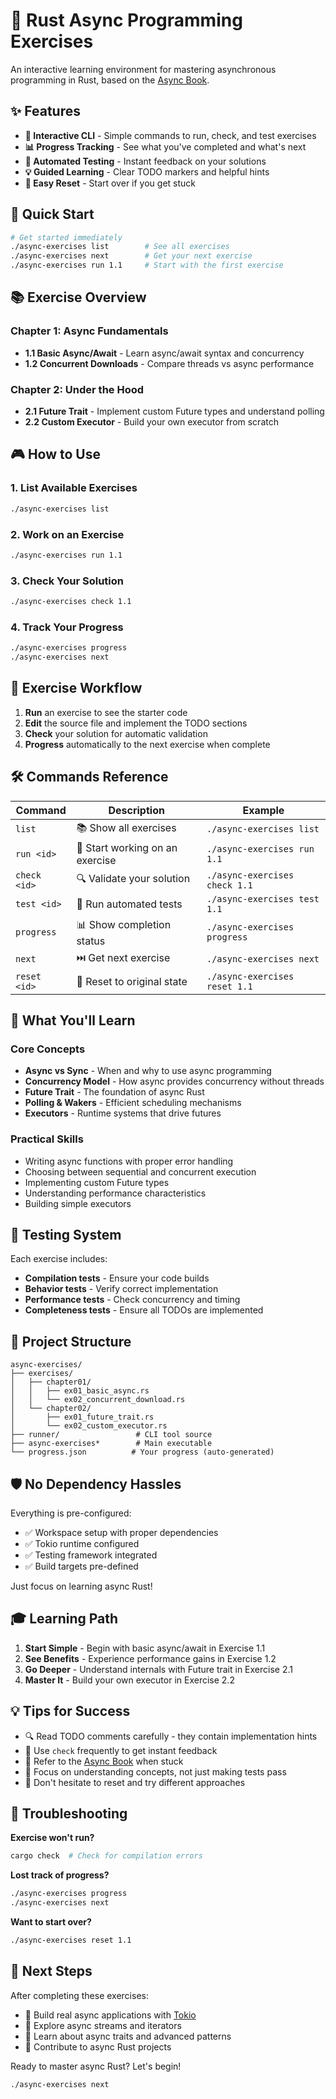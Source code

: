 # 🚀 Rust Async Programming Exercises

An interactive learning environment for mastering asynchronous programming in Rust, based on the [Async Book](https://rust-lang.github.io/async-book/).

## ✨ Features

- **🎯 Interactive CLI** - Simple commands to run, check, and test exercises
- **📊 Progress Tracking** - See what you've completed and what's next
- **🧪 Automated Testing** - Instant feedback on your solutions
- **💡 Guided Learning** - Clear TODO markers and helpful hints
- **🔄 Easy Reset** - Start over if you get stuck

## 🚀 Quick Start

```bash
# Get started immediately
./async-exercises list        # See all exercises
./async-exercises next        # Get your next exercise
./async-exercises run 1.1     # Start with the first exercise
```

## 📚 Exercise Overview

### Chapter 1: Async Fundamentals
- **1.1 Basic Async/Await** - Learn async/await syntax and concurrency
- **1.2 Concurrent Downloads** - Compare threads vs async performance

### Chapter 2: Under the Hood
- **2.1 Future Trait** - Implement custom Future types and understand polling
- **2.2 Custom Executor** - Build your own executor from scratch

## 🎮 How to Use

### 1. List Available Exercises
```bash
./async-exercises list
```

### 2. Work on an Exercise
```bash
./async-exercises run 1.1
```

### 3. Check Your Solution
```bash
./async-exercises check 1.1
```

### 4. Track Your Progress
```bash
./async-exercises progress
./async-exercises next
```

## 🎯 Exercise Workflow

1. **Run** an exercise to see the starter code
2. **Edit** the source file and implement the TODO sections
3. **Check** your solution for automatic validation
4. **Progress** automatically to the next exercise when complete

## 🛠️ Commands Reference

| Command | Description | Example |
|---------|-------------|---------|
| `list` | 📚 Show all exercises | `./async-exercises list` |
| `run <id>` | 🚀 Start working on an exercise | `./async-exercises run 1.1` |
| `check <id>` | 🔍 Validate your solution | `./async-exercises check 1.1` |
| `test <id>` | 🧪 Run automated tests | `./async-exercises test 1.1` |
| `progress` | 📊 Show completion status | `./async-exercises progress` |
| `next` | ⏭️ Get next exercise | `./async-exercises next` |
| `reset <id>` | 🔄 Reset to original state | `./async-exercises reset 1.1` |

## 🎯 What You'll Learn

### Core Concepts
- **Async vs Sync** - When and why to use async programming
- **Concurrency Model** - How async provides concurrency without threads
- **Future Trait** - The foundation of async Rust
- **Polling & Wakers** - Efficient scheduling mechanisms
- **Executors** - Runtime systems that drive futures

### Practical Skills
- Writing async functions with proper error handling
- Choosing between sequential and concurrent execution
- Implementing custom Future types
- Understanding performance characteristics
- Building simple executors

## 🧪 Testing System

Each exercise includes:
- **Compilation tests** - Ensure your code builds
- **Behavior tests** - Verify correct implementation
- **Performance tests** - Check concurrency and timing
- **Completeness tests** - Ensure all TODOs are implemented

## 📂 Project Structure

```
async-exercises/
├── exercises/
│   ├── chapter01/
│   │   ├── ex01_basic_async.rs
│   │   └── ex02_concurrent_download.rs
│   └── chapter02/
│       ├── ex01_future_trait.rs
│       └── ex02_custom_executor.rs
├── runner/                 # CLI tool source
├── async-exercises*        # Main executable
└── progress.json          # Your progress (auto-generated)
```

## 🛡️ No Dependency Hassles

Everything is pre-configured:
- ✅ Workspace setup with proper dependencies
- ✅ Tokio runtime configured  
- ✅ Testing framework integrated
- ✅ Build targets pre-defined

Just focus on learning async Rust!

## 🎓 Learning Path

1. **Start Simple** - Begin with basic async/await in Exercise 1.1
2. **See Benefits** - Experience performance gains in Exercise 1.2  
3. **Go Deeper** - Understand internals with Future trait in Exercise 2.1
4. **Master It** - Build your own executor in Exercise 2.2

## 💡 Tips for Success

- 🔍 Read TODO comments carefully - they contain implementation hints
- 🧪 Use `check` frequently to get instant feedback
- 📖 Refer to the [Async Book](https://rust-lang.github.io/async-book/) when stuck
- 🎯 Focus on understanding concepts, not just making tests pass
- 🔄 Don't hesitate to reset and try different approaches

## 🚨 Troubleshooting

**Exercise won't run?**
```bash
cargo check  # Check for compilation errors
```

**Lost track of progress?**
```bash
./async-exercises progress
./async-exercises next
```

**Want to start over?**
```bash
./async-exercises reset 1.1
```

## 🎉 Next Steps

After completing these exercises:
- 🌟 Build real async applications with [Tokio](https://tokio.rs/)
- 🌊 Explore async streams and iterators
- 🔗 Learn about async traits and advanced patterns
- 🚀 Contribute to async Rust projects

Ready to master async Rust? Let's begin! 

```bash
./async-exercises next
```